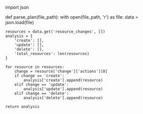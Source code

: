 import json

def parse_plan(file_path):
    with open(file_path, 'r') as file:
        data = json.load(file)

    resources = data.get('resource_changes', [])
    analysis = {
        'create': [],
        'update': [],
        'delete': [],
        'total_resources': len(resources)
    }

    for resource in resources:
        change = resource['change']['actions'][0]
        if change == 'create':
            analysis['create'].append(resource)
        elif change == 'update':
            analysis['update'].append(resource)
        elif change == 'delete':
            analysis['delete'].append(resource)

    return analysis
